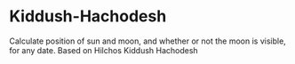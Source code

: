 # Kiddush-Hachodesh
Calculate position of sun and moon, and whether or not the moon is visible, for any date. Based on Hilchos Kiddush Hachodesh
